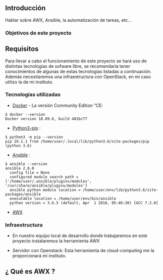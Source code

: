 ## Introducción

Hablar sobre AWX, Ansible, la automatización de tareas, etc...

### Objetivos de este proyecto



## Requisitos

Para llevar a cabo el funcionamiento de este proyecto se hará uso de distintas tecnologías de sofware libre, se recomendaría tener conocimientos de algunas de estas tecnologías listadas a continuación. Además necesitaremos una infraestructura con OpenStack, en mi caso utilizo la de mi instituto.

### Tecnologías utilizadas

* [Docker](https://docs.docker.com/get-started/) - La versión Community Edition "CE:
```
$ docker --version
Docker version 18.09.6, build 481bc77
```
* [Python3-pip](https://packaging.python.org/guides/installing-using-pip-and-virtual-environments/) :
```
$ python3 -m pip --version
pip 19.1.1 from /home/user/.local/lib/python3.6/site-packages/pip (python 3.6)
```
* [Ansible](https://docs.ansible.com/ansible/latest/index.html) :
```
$ ansible --version
ansible 2.8.0
  config file = None
  configured module search path = ['/home/user/.ansible/plugins/modules', '/usr/share/ansible/plugins/modules']
  ansible python module location = /home/user/env/lib/python3.6/site-packages/ansible
  executable location = /home/user/env/bin/ansible
  python version = 3.6.5 (default, Apr  1 2018, 05:46:30) [GCC 7.3.0]
```
* [AWX](https://github.com/ansible/awx)

### Infraestructura

* En nuestro equipo local de desarrollo donde trabajaremos en este proyecto instalaremos la herramienta AWX

* Servidor con Openstack:
Esta herramienta de cloud-computing me la proporcionará mi instituto.

## ¿ Qué es AWX ?